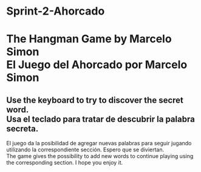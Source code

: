 # Sprint-2-Ahorcado

<h1> The Hangman Game by Marcelo Simon<br>
El Juego del Ahorcado por Marcelo Simon</h1>
<h2>Use the keyboard to try to discover the secret word.<br>
Usa el teclado para tratar de descubrir la palabra secreta.</h2>
<p>El juego da la posibilidad de agregar nuevas palabras para seguir jugando utilizando la correspondiente sección. Espero que se diviertan.<br>
The game gives the possibility to add new words to continue playing using the corresponding section. I hope you enjoy it.

